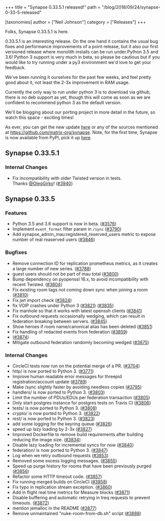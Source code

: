 +++
title = "Synapse 0.33.5.1 released!"
path = "/blog/2018/09/24/synapse-0-33-5-released"

[taxonomies]
author = ["Neil Johnson"]
category = ["Releases"]
+++

Folks, Synapse 0.33.5.1 is here.

0.33.5.1 is an interesting release. On the one hand it contains the usual bug fixes and performance improvements of a point release, but it also our first versioned release where monolith installs can be run under Python 3.5 and 3.6! Python 3 support is very much in beta, so please be cautious but if you would like to try running under a py3 environment we'd love to get your feedback.

We've been running it ourselves for the past few weeks, and feel pretty good about it, not least the 2-3x improvement in RAM usage.

Currently the only way to run under python 3 is to download via github, there is no deb support as yet, though this will come as soon as we are confident to recommend python 3 as the default version.

We'll be blogging about our porting project in more detail in the future, so watch this space - exciting times!

As ever, you can get the new update <a href="https://github.com/matrix-org/synapse/releases/tag/v0.33.5.1">here</a> or any of the sources mentioned at <a href="https://github.com/matrix-org/synapse">https://github.com/matrix-org/synapse</a>. Note, for the first time, Synapse is now available from PyPI, pick it up <a href="https://pypi.org/project/matrix-synapse/">here</a>.

## Synapse 0.33.5.1

### Internal Changes

<ul>
 	<li>Fix incompatibility with older Twisted version in tests. Thanks <a class="user-mention" href="https://github.com/OlegGirko" data-hovercard-user-id="6013515" data-octo-click="hovercard-link-click" data-octo-dimensions="link_type:self" aria-describedby="hovercard-aria-description">@OlegGirko</a>! (<a href="https://github.com/matrix-org/synapse/issues/3940">#3940</a>)</li>
</ul>

## Synapse 0.33.5

### Features

<ul>
 	<li>Python 3.5 and 3.6 support is now in beta. (<a href="https://github.com/matrix-org/synapse/issues/3576">#3576</a>)</li>
 	<li>Implement <code>event_format</code> filter param in <code>/sync</code> (<a href="https://github.com/matrix-org/synapse/issues/3790">#3790</a>)</li>
 	<li>Add synapse_admin_mau:registered_reserved_users metric to expose number of real reaserved users (<a href="https://github.com/matrix-org/synapse/issues/3846">#3846</a>)</li>
</ul>

### Bugfixes

<ul>
 	<li>Remove connection ID for replication prometheus metrics, as it creates a large number of new series. (<a href="https://github.com/matrix-org/synapse/issues/3788">#3788</a>)</li>
 	<li>guest users should not be part of mau total (<a href="https://github.com/matrix-org/synapse/issues/3800">#3800</a>)</li>
 	<li>Bump dependency on pyopenssl 16.x, to avoid incompatibility with recent Twisted. (<a href="https://github.com/matrix-org/synapse/issues/3804">#3804</a>)</li>
 	<li>Fix existing room tags not coming down sync when joining a room (<a href="https://github.com/matrix-org/synapse/issues/3810">#3810</a>)</li>
 	<li>Fix jwt import check (<a href="https://github.com/matrix-org/synapse/issues/3824">#3824</a>)</li>
 	<li>fix VOIP crashes under Python 3 (<a class="issue-link js-issue-link" href="https://github.com/matrix-org/synapse/issues/3821" data-error-text="Failed to load issue title" data-id="358016305" data-permission-text="Issue title is private" data-url="https://github.com/matrix-org/synapse/issues/3821">#3821</a>) (<a href="https://github.com/matrix-org/synapse/issues/3835">#3835</a>)</li>
 	<li>Fix manhole so that it works with latest openssh clients (<a href="https://github.com/matrix-org/synapse/issues/3841">#3841</a>)</li>
 	<li>Fix outbound requests occasionally wedging, which can result in federation breaking between servers. (<a href="https://github.com/matrix-org/synapse/issues/3845">#3845</a>)</li>
 	<li>Show heroes if room name/canonical alias has been deleted (<a href="https://github.com/matrix-org/synapse/issues/3851">#3851</a>)</li>
 	<li>Fix handling of redacted events from federation (<a href="https://github.com/matrix-org/synapse/issues/3859">#3859</a>)</li>
 	<li>(<a href="https://github.com/matrix-org/synapse/issues/3874">#3874</a>)</li>
 	<li>Mitigate outbound federation randomly becoming wedged (<a href="https://github.com/matrix-org/synapse/issues/3875">#3875</a>)</li>
</ul>

### Internal Changes

<ul>
 	<li>CircleCI tests now run on the potential merge of a PR. (<a href="https://github.com/matrix-org/synapse/issues/3704">#3704</a>)</li>
 	<li>http/ is now ported to Python 3. (<a href="https://github.com/matrix-org/synapse/issues/3771">#3771</a>)</li>
 	<li>Improve human readable error messages for threepid registration/account update (<a href="https://github.com/matrix-org/synapse/issues/3789">#3789</a>)</li>
 	<li>Make /sync slightly faster by avoiding needless copies (<a href="https://github.com/matrix-org/synapse/issues/3795">#3795</a>)</li>
 	<li>handlers/ is now ported to Python 3. (<a href="https://github.com/matrix-org/synapse/issues/3803">#3803</a>)</li>
 	<li>Limit the number of PDUs/EDUs per federation transaction (<a href="https://github.com/matrix-org/synapse/issues/3805">#3805</a>)</li>
 	<li>Only start postgres instance for postgres tests on Travis CI (<a href="https://github.com/matrix-org/synapse/issues/3806">#3806</a>)</li>
 	<li>tests/ is now ported to Python 3. (<a href="https://github.com/matrix-org/synapse/issues/3808">#3808</a>)</li>
 	<li>crypto/ is now ported to Python 3. (<a href="https://github.com/matrix-org/synapse/issues/3822">#3822</a>)</li>
 	<li>rest/ is now ported to Python 3. (<a href="https://github.com/matrix-org/synapse/issues/3823">#3823</a>)</li>
 	<li>add some logging for the keyring queue (<a href="https://github.com/matrix-org/synapse/issues/3826">#3826</a>)</li>
 	<li>speed up lazy loading by 2-3x (<a href="https://github.com/matrix-org/synapse/issues/3827">#3827</a>)</li>
 	<li>Improved Dockerfile to remove build requirements after building reducing the image size. (<a href="https://github.com/matrix-org/synapse/issues/3834">#3834</a>)</li>
 	<li>Disable lazy loading for incremental syncs for now (<a href="https://github.com/matrix-org/synapse/issues/3840">#3840</a>)</li>
 	<li>federation/ is now ported to Python 3. (<a href="https://github.com/matrix-org/synapse/issues/3847">#3847</a>)</li>
 	<li>Log when we retry outbound requests (<a href="https://github.com/matrix-org/synapse/issues/3853">#3853</a>)</li>
 	<li>Removed some excess logging messages. (<a href="https://github.com/matrix-org/synapse/issues/3855">#3855</a>)</li>
 	<li>Speed up purge history for rooms that have been previously purged (<a href="https://github.com/matrix-org/synapse/issues/3856">#3856</a>)</li>
 	<li>Refactor some HTTP timeout code. (<a href="https://github.com/matrix-org/synapse/issues/3857">#3857</a>)</li>
 	<li>Fix running merged builds on CircleCI (<a href="https://github.com/matrix-org/synapse/issues/3858">#3858</a>)</li>
 	<li>Fix typo in replication stream exception. (<a href="https://github.com/matrix-org/synapse/issues/3860">#3860</a>)</li>
 	<li>Add in flight real time metrics for Measure blocks (<a href="https://github.com/matrix-org/synapse/issues/3871">#3871</a>)</li>
 	<li>Disable buffering and automatic retrying in treq requests to prevent timeouts. (<a href="https://github.com/matrix-org/synapse/issues/3872">#3872</a>)</li>
 	<li>mention jemalloc in the README (<a href="https://github.com/matrix-org/synapse/issues/3877">#3877</a>)</li>
 	<li>Remove unmaintained "nuke-room-from-db.sh" script (<a href="https://github.com/matrix-org/synapse/issues/3888">#3888</a>)</li>
</ul>
